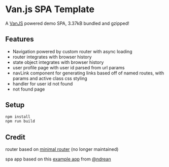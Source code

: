 # Van.js SPA Template

A [VanJS](https://vanjs.org/) powered demo SPA, 3.37kB bundled and gzipped!

## Features

- Navigation powered by custom router with async loading
- router integrates with browser history
- state object integrates with browser history
- user profile page with user id parsed from url params
- navLink component for generating links based off of named routes, with params and active class css styling
- handler for user id not found
- not found page

## Setup

```bash
npm install
npm run build
```

## Credit
router based on [minimal router](https://github.com/jmhdez/minimal-router) (no longer maintained)

spa app based on this [example app](https://github.com/ndrean/vanjs-dialog-modal) from [@ndrean](https://github.com/ndrean)